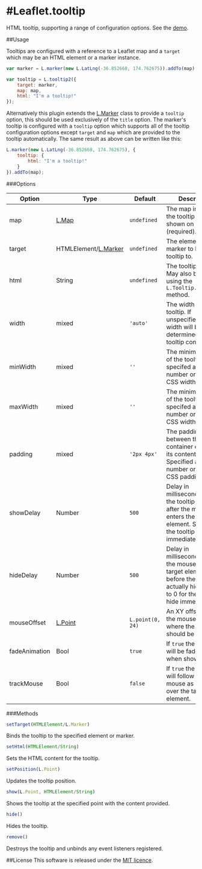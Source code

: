 #Leaflet.tooltip
================

HTML tooltip, supporting a range of configuration options. See the [demo](http://aratcliffe.github.io/Leaflet.tooltip/examples/index.html).

##Usage

Tooltips are configured with a reference to a Leaflet map and a  `target` which may be an HTML element or a marker instance.

````javascript
var marker = L.marker(new L.LatLng(-36.852668, 174.762675)).addTo(map);

var tooltip = L.tooltip2({
    target: marker,
	map: map,
    html: "I'm a tooltip!"
});
````

Alternatively this plugin extends the [L.Marker](http://leafletjs.com/reference.html#marker) class to provide a `tooltip` option, this should be used exclusively of the `title` option. The marker's tooltip is configured with a `tooltip` option which supports all of the tooltip configuration options except `target` and `map` which are provided to the tooltip automatically. The same result as above can be written like this:

````javascript
L.marker(new L.LatLng(-36.852668, 174.762675), {
    tooltip: {
        html: "I'm a tooltip!"
    }
}).addTo(map);
````

###Options

| Option | Type | Default | Description
| --- | --- | --- | ---
| map | [L.Map](http://leafletjs.com/reference.html#map-class) | `undefined` | The map instance the tooltip is to be shown on (required).
| target | HTMLElement/[L.Marker](http://leafletjs.com/reference.html#marker) | `undefined` | The element or marker to bind the tooltip to.
| html | String | `undefined` | The tooltip content. May also be set using the `L.Tooltip.setHtml()` method.
| width | mixed | `'auto'` | The width of the tooltip. If unspecified the width will be determined by the tooltip content.
| minWidth | mixed | `''` | The minimum width of the tooltip specifed as a number or a valid CSS width value.
| maxWidth | mixed | `''` | The minimum width of the tooltip specifed as a number or a valid CSS width value.
| padding | mixed | `'2px 4px'` | The padding between the tooltip container edge and its content. Specified as a number or a valid CSS padding value.
| showDelay | Number | `500` | Delay in milliseconds before the tooltip displays after the mouse enters the target element. Set to 0 for the tooltip to show immediately.
| hideDelay | Number | `500` | Delay in milliseconds after the mouse exits the target element but before the tooltip actually hides. Set to 0 for the tooltip to hide immediately.
| mouseOffset | [L.Point](http://leafletjs.com/reference.html#point) | `L.point(0, 24)` | An XY offset from the mouse position where the tooltip should be shown.
| fadeAnimation | Bool | `true` | If `true` the tooltip will be faded in when shown.
| trackMouse | Bool | `false` | If `true` the tooltip will follow the mouse as it moves over the target element.

###Methods

````javascript
setTarget(HTMLElement/L.Marker)
````
Binds the tooltip to the specified element or marker.

````javascript
setHtml(HTMLElement/String)
````
Sets the HTML content for the tooltip.

````javascript
setPosition(L.Point)
````
Updates the tooltip position.

````javascript
show(L.Point, HTMLElement/String)
````
Shows the tooltip at the specified point with the content provided.

````javascript
hide()
````
Hides the tooltip.

````javascript
remove()
````
Destroys the tooltip and unbinds any event listeners registered.

##License
This software is released under the [MIT licence](http://www.opensource.org/licenses/mit-license.php).
